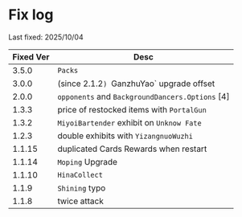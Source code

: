 # Fix log

Last fixed: 2025/10/04

| Fixed Ver | Desc |
| --- | --- |
| 3.5.0 | `Packs` |
| 3.0.0 | (since 2.1.2`) `GanzhuYao` upgrade offset |
| 2.0.0 | `opponents` and `BackgroundDancers.Options` [4] |
| 1.3.3 | price of restocked items with `PortalGun` |
| 1.3.2 | `MiyoiBartender` exhibit on `Unknow Fate`|
| 1.2.3 | double exhibits with `YizangnuoWuzhi` |
| 1.1.15 | duplicated Cards Rewards when restart |
| 1.1.14 | `Moping` Upgrade |
| 1.1.10 | `HinaCollect` |
| 1.1.9| `Shining` typo |
| 1.1.8 | twice attack |